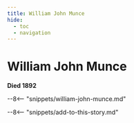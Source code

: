 ```yaml
---
title: William John Munce
hide:
  - toc
  - navigation 
---
```


# William John Munce

**Died 1892**

--8<-- "snippets/william-john-munce.md"

--8<-- "snippets/add-to-this-story.md"
